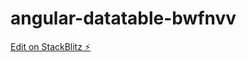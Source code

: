 # angular-datatable-bwfnvv

[Edit on StackBlitz ⚡️](https://stackblitz.com/edit/angular-datatable-bwfnvv)